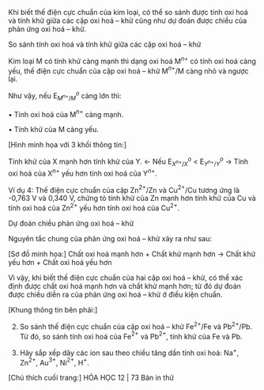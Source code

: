 Khi biết thế điện cực chuẩn của kim loại, có thể so sánh được tính oxi hoá và tính khử giữa các cặp oxi hoá – khử cũng như dự đoán được chiều của phản ứng oxi hoá – khử.

So sánh tính oxi hoá và tính khử giữa các cặp oxi hoá – khử

Kim loại M có tính khử càng mạnh thì dạng oxi hoá M$^{n+}$ có tính oxi hoá càng yếu, thế điện cực chuẩn của cặp oxi hoá – khử M$^{n+}$/M càng nhỏ và ngược lại.

Như vậy, nếu E$^o_{M^{n+}/M}$ càng lớn thì:

• Tính oxi hoá của M$^{n+}$ càng mạnh.

• Tính khử của M càng yếu.

[Hình minh họa với 3 khối thông tin:]

Tính khử của X mạnh hơn tính khử của Y. $\leftarrow$ Nếu E$^o_{X^{n+}/X}$ < E$^o_{Y^{n+}/Y}$ $\rightarrow$ Tính oxi hoá của X$^{n+}$ yếu hơn tính oxi hoá của Y$^{n+}$.

Ví dụ 4: Thế điện cực chuẩn của cặp Zn$^{2+}$/Zn và Cu$^{2+}$/Cu tương ứng là -0,763 V và 0,340 V, chứng tỏ tính khử của Zn mạnh hơn tính khử của Cu và tính oxi hoá của Zn$^{2+}$ yếu hơn tính oxi hoá của Cu$^{2+}$.

Dự đoán chiều phản ứng oxi hoá – khử

Nguyên tắc chung của phản ứng oxi hoá – khử xảy ra như sau:

[Sơ đồ minh họa:]
Chất oxi hoá mạnh hơn + Chất khử mạnh hơn $\rightarrow$ Chất khử yếu hơn + Chất oxi hoá yếu hơn

Vì vậy, khi biết thế điện cực chuẩn của hai cặp oxi hoá – khử, có thể xác định được chất oxi hoá mạnh hơn và chất khử mạnh hơn; từ đó dự đoán được chiều diễn ra của phản ứng oxi hoá – khử ở điều kiện chuẩn.

[Khung thông tin bên phải:]

2. So sánh thế điện cực chuẩn của cặp oxi hoá – khử Fe$^{2+}$/Fe và Pb$^{2+}$/Pb. Từ đó, so sánh tính oxi hoá của Fe$^{2+}$ và Pb$^{2+}$, tính khử của Fe và Pb.

3. Hãy sắp xếp dãy các ion sau theo chiều tăng dần tính oxi hoá: Na$^+$, Zn$^{2+}$, Au$^{3+}$, Ni$^{2+}$, H$^+$.

[Chú thích cuối trang:]
HÓA HỌC 12 | 73
Bản in thử